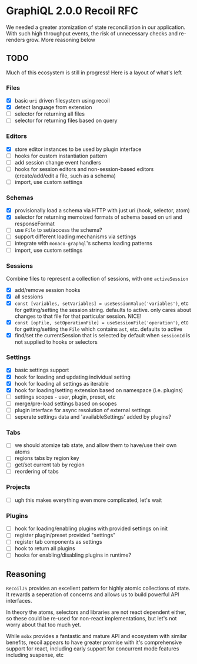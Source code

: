 # GraphiQL 2.0.0 Recoil RFC

We needed a greater atomization of state reconciliation in our application. With such high throughput events, the risk of unnecessary checks and re-renders grow. More reasoning below

## TODO

Much of this ecosystem is still in progress! Here is a layout of what's left

### Files

- [x] basic `uri` driven filesystem using recoil
- [x] detect language from extension
- [ ] selector for returning all files
- [ ] selector for returning files based on query

### Editors

- [x] store editor instances to be used by plugin interface
- [ ] hooks for custom instantiation pattern
- [ ] add session change event handlers
- [ ] hooks for session editors and non-session-based editors (create/add/edit a file, such as a schema)
- [ ] import, use custom settings

### Schemas

- [x] provisionally load a schema via HTTP with just uri (hook, selector, atom)
- [x] selector for returning memoized formats of schema based on uri and responseFormat
- [ ] use `File` to set/access the schema?
- [ ] support different loading mechanisms via settings
- [ ] integrate with `monaco-graphql`'s schema loading patterns
- [ ] import, use custom settings

### Sessions
Combine files to represent a collection of sessions, with one `activeSession`

- [x] add/remove session hooks
- [x] all sessions
- [x] `const [variables, setVariables] = useSessionValue('variables')`, etc for getting/setting the session string. defaults to active. only cares about changes to that file for that particular session. NICE!
- [x] `const [opFile, setOperationFile] = useSessionFile('operation')`, etc for getting/setting the `File` which contains `ast`, etc. defaults to active
- [x] find/set the currentSession that is selected by default when `sessionId` is not supplied to hooks or selectors

### Settings

- [x] basic settings support
- [x] hook for loading and updating individual setting
- [x] hook for loading all settings as iterable
- [x] hook for loading/setting extension based on namespace (i.e. plugins)
- [ ] settings scopes - user, plugin, preset, etc
- [ ] merge/pre-load settings based on scopes
- [ ] plugin interface for async resolution of external settings
- [ ] seperate settings data and 'availableSettings' added by plugins?

### Tabs

- [ ] we should atomize tab state, and allow them to have/use their own atoms
- [ ] regions tabs by region key
- [ ] get/set current tab by region
- [ ] reordering of tabs

### Projects

- [ ] ugh this makes everything even more complicated, let's wait

### Plugins

- [ ] hook for loading/enabling plugins with provided settings on init
- [ ] register plugin/preset provided "settings"
- [ ] register tab components as settings
- [ ] hook to return all plugins
- [ ] hooks for enabling/disabling plugins in runtime?

## Reasoning

`RecoilJS` provides an excellent pattern for highly atomic collections of state. It rewards a seperation of concerns and allows us to build powerful API interfaces. 

In theory the atoms, selectors and libraries are not react dependent either, so these could be re-used for non-react implementations, but let's not worry about that too much yet.

While `mobx` provides a fantastic and mature API and ecosystem with similar benefits, recoil appears to have greater promise with it's comprehensive support for react, including early support for concurrent mode features including suspense, etc

